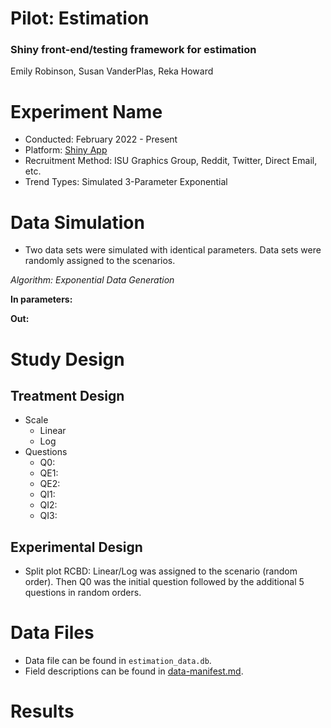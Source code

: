 # Pilot: Estimation

### Shiny front-end/testing framework for estimation

Emily Robinson, Susan VanderPlas, Reka Howard

# Experiment Name

+ Conducted: February 2022 - Present
+ Platform: [Shiny App]()
+ Recruitment Method: ISU Graphics Group, Reddit, Twitter, Direct Email, etc.
+ Trend Types: Simulated 3-Parameter Exponential

# Data Simulation
+ Two data sets were simulated with identical parameters. Data sets were randomly assigned to the scenarios.

*Algorithm: Exponential Data Generation* 

**In parameters:** 

**Out:** 

# Study Design

## Treatment Design

+ Scale
  + Linear
  + Log
+ Questions
  + Q0:
  + QE1:
  + QE2:
  + QI1:
  + QI2:
  + QI3:

## Experimental Design
+ Split plot RCBD: Linear/Log was assigned to the scenario (random order). Then Q0 was the initial question followed by the additional 5 questions in random orders.

# Data Files
+ Data file can be found in `estimation_data.db`.
+ Field descriptions can be found in [data-manifest.md](https://github.com/srvanderplas/Perception-of-Log-Scales/blob/master/estimation-development/estimation-pilot-app/data-manifest.md).

# Results
